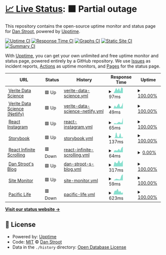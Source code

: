 # [📈 Live Status](https://dstroot.github.io/vds_uptime): <!--live status--> **🟧 Partial outage**

This repository contains the open-source uptime monitor and status page for [Dan Stroot](https://danstroot.com), powered by [Upptime](https://github.com/upptime/upptime).

[![Uptime CI](https://github.com/koj-co/upptime/workflows/Uptime%20CI/badge.svg)](https://github.com/koj-co/upptime/actions?query=workflow%3A%22Uptime+CI%22)
[![Response Time CI](https://github.com/koj-co/upptime/workflows/Response%20Time%20CI/badge.svg)](https://github.com/koj-co/upptime/actions?query=workflow%3A%22Response+Time+CI%22)
[![Graphs CI](https://github.com/koj-co/upptime/workflows/Graphs%20CI/badge.svg)](https://github.com/koj-co/upptime/actions?query=workflow%3A%22Graphs+CI%22)
[![Static Site CI](https://github.com/koj-co/upptime/workflows/Static%20Site%20CI/badge.svg)](https://github.com/koj-co/upptime/actions?query=workflow%3A%22Static+Site+CI%22)
[![Summary CI](https://github.com/koj-co/upptime/workflows/Summary%20CI/badge.svg)](https://github.com/koj-co/upptime/actions?query=workflow%3A%22Summary+CI%22)

With [Upptime](https://upptime.js.org), you can get your own unlimited and free uptime monitor and status page, powered entirely by a GitHub repository. We use [Issues](https://github.com/dstroot/VDS_uptime/issues) as incident reports, [Actions](https://github.com/dstroot/VDS_uptime/actions) as uptime monitors, and [Pages](https://dstroot.github.io/VDS_uptime) for the status page.

<!--start: status pages-->
<!-- This summary is generated by Upptime (https://github.com/upptime/upptime) -->
<!-- Do not edit this manually, your changes will be overwritten -->
<!-- prettier-ignore -->
| URL | Status | History | Response Time | Uptime |
| --- | ------ | ------- | ------------- | ------ |
| <img alt="" src="https://icons.duckduckgo.com/ip3/veritedatascience.com.ico" height="13"> [Verite Data Science](https://veritedatascience.com/) | 🟩 Up | [verite-data-science.yml](https://github.com/dstroot/vds_uptime/commits/HEAD/history/verite-data-science.yml) | <details><summary><img alt="Response time graph" src="./graphs/verite-data-science/response-time-week.png" height="20"> 97ms</summary><br><a href="https://dstroot.github.io/vds_uptime/history/verite-data-science"><img alt="Response time 130" src="https://img.shields.io/endpoint?url=https%3A%2F%2Fraw.githubusercontent.com%2Fdstroot%2Fvds_uptime%2FHEAD%2Fapi%2Fverite-data-science%2Fresponse-time.json"></a><br><a href="https://dstroot.github.io/vds_uptime/history/verite-data-science"><img alt="24-hour response time 118" src="https://img.shields.io/endpoint?url=https%3A%2F%2Fraw.githubusercontent.com%2Fdstroot%2Fvds_uptime%2FHEAD%2Fapi%2Fverite-data-science%2Fresponse-time-day.json"></a><br><a href="https://dstroot.github.io/vds_uptime/history/verite-data-science"><img alt="7-day response time 97" src="https://img.shields.io/endpoint?url=https%3A%2F%2Fraw.githubusercontent.com%2Fdstroot%2Fvds_uptime%2FHEAD%2Fapi%2Fverite-data-science%2Fresponse-time-week.json"></a><br><a href="https://dstroot.github.io/vds_uptime/history/verite-data-science"><img alt="30-day response time 113" src="https://img.shields.io/endpoint?url=https%3A%2F%2Fraw.githubusercontent.com%2Fdstroot%2Fvds_uptime%2FHEAD%2Fapi%2Fverite-data-science%2Fresponse-time-month.json"></a><br><a href="https://dstroot.github.io/vds_uptime/history/verite-data-science"><img alt="1-year response time 136" src="https://img.shields.io/endpoint?url=https%3A%2F%2Fraw.githubusercontent.com%2Fdstroot%2Fvds_uptime%2FHEAD%2Fapi%2Fverite-data-science%2Fresponse-time-year.json"></a></details> | <details><summary><a href="https://dstroot.github.io/vds_uptime/history/verite-data-science">100.00%</a></summary><a href="https://dstroot.github.io/vds_uptime/history/verite-data-science"><img alt="All-time uptime 100.00%" src="https://img.shields.io/endpoint?url=https%3A%2F%2Fraw.githubusercontent.com%2Fdstroot%2Fvds_uptime%2FHEAD%2Fapi%2Fverite-data-science%2Fuptime.json"></a><br><a href="https://dstroot.github.io/vds_uptime/history/verite-data-science"><img alt="24-hour uptime 100.00%" src="https://img.shields.io/endpoint?url=https%3A%2F%2Fraw.githubusercontent.com%2Fdstroot%2Fvds_uptime%2FHEAD%2Fapi%2Fverite-data-science%2Fuptime-day.json"></a><br><a href="https://dstroot.github.io/vds_uptime/history/verite-data-science"><img alt="7-day uptime 100.00%" src="https://img.shields.io/endpoint?url=https%3A%2F%2Fraw.githubusercontent.com%2Fdstroot%2Fvds_uptime%2FHEAD%2Fapi%2Fverite-data-science%2Fuptime-week.json"></a><br><a href="https://dstroot.github.io/vds_uptime/history/verite-data-science"><img alt="30-day uptime 100.00%" src="https://img.shields.io/endpoint?url=https%3A%2F%2Fraw.githubusercontent.com%2Fdstroot%2Fvds_uptime%2FHEAD%2Fapi%2Fverite-data-science%2Fuptime-month.json"></a><br><a href="https://dstroot.github.io/vds_uptime/history/verite-data-science"><img alt="1-year uptime 100.00%" src="https://img.shields.io/endpoint?url=https%3A%2F%2Fraw.githubusercontent.com%2Fdstroot%2Fvds_uptime%2FHEAD%2Fapi%2Fverite-data-science%2Fuptime-year.json"></a></details>
| <img alt="" src="https://icons.duckduckgo.com/ip3/modest-turing-778882.netlify.app.ico" height="13"> [Verite Data Science (Netlify)](https://modest-turing-778882.netlify.app/) | 🟩 Up | [verite-data-science-netlify.yml](https://github.com/dstroot/vds_uptime/commits/HEAD/history/verite-data-science-netlify.yml) | <details><summary><img alt="Response time graph" src="./graphs/verite-data-science-netlify/response-time-week.png" height="20"> 49ms</summary><br><a href="https://dstroot.github.io/vds_uptime/history/verite-data-science-netlify"><img alt="Response time 184" src="https://img.shields.io/endpoint?url=https%3A%2F%2Fraw.githubusercontent.com%2Fdstroot%2Fvds_uptime%2FHEAD%2Fapi%2Fverite-data-science-netlify%2Fresponse-time.json"></a><br><a href="https://dstroot.github.io/vds_uptime/history/verite-data-science-netlify"><img alt="24-hour response time 92" src="https://img.shields.io/endpoint?url=https%3A%2F%2Fraw.githubusercontent.com%2Fdstroot%2Fvds_uptime%2FHEAD%2Fapi%2Fverite-data-science-netlify%2Fresponse-time-day.json"></a><br><a href="https://dstroot.github.io/vds_uptime/history/verite-data-science-netlify"><img alt="7-day response time 49" src="https://img.shields.io/endpoint?url=https%3A%2F%2Fraw.githubusercontent.com%2Fdstroot%2Fvds_uptime%2FHEAD%2Fapi%2Fverite-data-science-netlify%2Fresponse-time-week.json"></a><br><a href="https://dstroot.github.io/vds_uptime/history/verite-data-science-netlify"><img alt="30-day response time 64" src="https://img.shields.io/endpoint?url=https%3A%2F%2Fraw.githubusercontent.com%2Fdstroot%2Fvds_uptime%2FHEAD%2Fapi%2Fverite-data-science-netlify%2Fresponse-time-month.json"></a><br><a href="https://dstroot.github.io/vds_uptime/history/verite-data-science-netlify"><img alt="1-year response time 169" src="https://img.shields.io/endpoint?url=https%3A%2F%2Fraw.githubusercontent.com%2Fdstroot%2Fvds_uptime%2FHEAD%2Fapi%2Fverite-data-science-netlify%2Fresponse-time-year.json"></a></details> | <details><summary><a href="https://dstroot.github.io/vds_uptime/history/verite-data-science-netlify">100.00%</a></summary><a href="https://dstroot.github.io/vds_uptime/history/verite-data-science-netlify"><img alt="All-time uptime 99.99%" src="https://img.shields.io/endpoint?url=https%3A%2F%2Fraw.githubusercontent.com%2Fdstroot%2Fvds_uptime%2FHEAD%2Fapi%2Fverite-data-science-netlify%2Fuptime.json"></a><br><a href="https://dstroot.github.io/vds_uptime/history/verite-data-science-netlify"><img alt="24-hour uptime 100.00%" src="https://img.shields.io/endpoint?url=https%3A%2F%2Fraw.githubusercontent.com%2Fdstroot%2Fvds_uptime%2FHEAD%2Fapi%2Fverite-data-science-netlify%2Fuptime-day.json"></a><br><a href="https://dstroot.github.io/vds_uptime/history/verite-data-science-netlify"><img alt="7-day uptime 100.00%" src="https://img.shields.io/endpoint?url=https%3A%2F%2Fraw.githubusercontent.com%2Fdstroot%2Fvds_uptime%2FHEAD%2Fapi%2Fverite-data-science-netlify%2Fuptime-week.json"></a><br><a href="https://dstroot.github.io/vds_uptime/history/verite-data-science-netlify"><img alt="30-day uptime 100.00%" src="https://img.shields.io/endpoint?url=https%3A%2F%2Fraw.githubusercontent.com%2Fdstroot%2Fvds_uptime%2FHEAD%2Fapi%2Fverite-data-science-netlify%2Fuptime-month.json"></a><br><a href="https://dstroot.github.io/vds_uptime/history/verite-data-science-netlify"><img alt="1-year uptime 100.00%" src="https://img.shields.io/endpoint?url=https%3A%2F%2Fraw.githubusercontent.com%2Fdstroot%2Fvds_uptime%2FHEAD%2Fapi%2Fverite-data-science-netlify%2Fuptime-year.json"></a></details>
| <img alt="" src="https://icons.duckduckgo.com/ip3/affectionate-aryabhata-c22561.netlify.app.ico" height="13"> [React Instagram](https://affectionate-aryabhata-c22561.netlify.app/) | 🟩 Up | [react-instagram.yml](https://github.com/dstroot/vds_uptime/commits/HEAD/history/react-instagram.yml) | <details><summary><img alt="Response time graph" src="./graphs/react-instagram/response-time-week.png" height="20"> 65ms</summary><br><a href="https://dstroot.github.io/vds_uptime/history/react-instagram"><img alt="Response time 218" src="https://img.shields.io/endpoint?url=https%3A%2F%2Fraw.githubusercontent.com%2Fdstroot%2Fvds_uptime%2FHEAD%2Fapi%2Freact-instagram%2Fresponse-time.json"></a><br><a href="https://dstroot.github.io/vds_uptime/history/react-instagram"><img alt="24-hour response time 198" src="https://img.shields.io/endpoint?url=https%3A%2F%2Fraw.githubusercontent.com%2Fdstroot%2Fvds_uptime%2FHEAD%2Fapi%2Freact-instagram%2Fresponse-time-day.json"></a><br><a href="https://dstroot.github.io/vds_uptime/history/react-instagram"><img alt="7-day response time 65" src="https://img.shields.io/endpoint?url=https%3A%2F%2Fraw.githubusercontent.com%2Fdstroot%2Fvds_uptime%2FHEAD%2Fapi%2Freact-instagram%2Fresponse-time-week.json"></a><br><a href="https://dstroot.github.io/vds_uptime/history/react-instagram"><img alt="30-day response time 95" src="https://img.shields.io/endpoint?url=https%3A%2F%2Fraw.githubusercontent.com%2Fdstroot%2Fvds_uptime%2FHEAD%2Fapi%2Freact-instagram%2Fresponse-time-month.json"></a><br><a href="https://dstroot.github.io/vds_uptime/history/react-instagram"><img alt="1-year response time 210" src="https://img.shields.io/endpoint?url=https%3A%2F%2Fraw.githubusercontent.com%2Fdstroot%2Fvds_uptime%2FHEAD%2Fapi%2Freact-instagram%2Fresponse-time-year.json"></a></details> | <details><summary><a href="https://dstroot.github.io/vds_uptime/history/react-instagram">100.00%</a></summary><a href="https://dstroot.github.io/vds_uptime/history/react-instagram"><img alt="All-time uptime 99.99%" src="https://img.shields.io/endpoint?url=https%3A%2F%2Fraw.githubusercontent.com%2Fdstroot%2Fvds_uptime%2FHEAD%2Fapi%2Freact-instagram%2Fuptime.json"></a><br><a href="https://dstroot.github.io/vds_uptime/history/react-instagram"><img alt="24-hour uptime 100.00%" src="https://img.shields.io/endpoint?url=https%3A%2F%2Fraw.githubusercontent.com%2Fdstroot%2Fvds_uptime%2FHEAD%2Fapi%2Freact-instagram%2Fuptime-day.json"></a><br><a href="https://dstroot.github.io/vds_uptime/history/react-instagram"><img alt="7-day uptime 100.00%" src="https://img.shields.io/endpoint?url=https%3A%2F%2Fraw.githubusercontent.com%2Fdstroot%2Fvds_uptime%2FHEAD%2Fapi%2Freact-instagram%2Fuptime-week.json"></a><br><a href="https://dstroot.github.io/vds_uptime/history/react-instagram"><img alt="30-day uptime 100.00%" src="https://img.shields.io/endpoint?url=https%3A%2F%2Fraw.githubusercontent.com%2Fdstroot%2Fvds_uptime%2FHEAD%2Fapi%2Freact-instagram%2Fuptime-month.json"></a><br><a href="https://dstroot.github.io/vds_uptime/history/react-instagram"><img alt="1-year uptime 100.00%" src="https://img.shields.io/endpoint?url=https%3A%2F%2Fraw.githubusercontent.com%2Fdstroot%2Fvds_uptime%2FHEAD%2Fapi%2Freact-instagram%2Fuptime-year.json"></a></details>
| <img alt="" src="https://icons.duckduckgo.com/ip3/zealous-fermat-ea58fd.netlify.app.ico" height="13"> [Storybook](https://zealous-fermat-ea58fd.netlify.app/) | 🟩 Up | [storybook.yml](https://github.com/dstroot/vds_uptime/commits/HEAD/history/storybook.yml) | <details><summary><img alt="Response time graph" src="./graphs/storybook/response-time-week.png" height="20"> 137ms</summary><br><a href="https://dstroot.github.io/vds_uptime/history/storybook"><img alt="Response time 193" src="https://img.shields.io/endpoint?url=https%3A%2F%2Fraw.githubusercontent.com%2Fdstroot%2Fvds_uptime%2FHEAD%2Fapi%2Fstorybook%2Fresponse-time.json"></a><br><a href="https://dstroot.github.io/vds_uptime/history/storybook"><img alt="24-hour response time 92" src="https://img.shields.io/endpoint?url=https%3A%2F%2Fraw.githubusercontent.com%2Fdstroot%2Fvds_uptime%2FHEAD%2Fapi%2Fstorybook%2Fresponse-time-day.json"></a><br><a href="https://dstroot.github.io/vds_uptime/history/storybook"><img alt="7-day response time 137" src="https://img.shields.io/endpoint?url=https%3A%2F%2Fraw.githubusercontent.com%2Fdstroot%2Fvds_uptime%2FHEAD%2Fapi%2Fstorybook%2Fresponse-time-week.json"></a><br><a href="https://dstroot.github.io/vds_uptime/history/storybook"><img alt="30-day response time 86" src="https://img.shields.io/endpoint?url=https%3A%2F%2Fraw.githubusercontent.com%2Fdstroot%2Fvds_uptime%2FHEAD%2Fapi%2Fstorybook%2Fresponse-time-month.json"></a><br><a href="https://dstroot.github.io/vds_uptime/history/storybook"><img alt="1-year response time 174" src="https://img.shields.io/endpoint?url=https%3A%2F%2Fraw.githubusercontent.com%2Fdstroot%2Fvds_uptime%2FHEAD%2Fapi%2Fstorybook%2Fresponse-time-year.json"></a></details> | <details><summary><a href="https://dstroot.github.io/vds_uptime/history/storybook">100.00%</a></summary><a href="https://dstroot.github.io/vds_uptime/history/storybook"><img alt="All-time uptime 99.99%" src="https://img.shields.io/endpoint?url=https%3A%2F%2Fraw.githubusercontent.com%2Fdstroot%2Fvds_uptime%2FHEAD%2Fapi%2Fstorybook%2Fuptime.json"></a><br><a href="https://dstroot.github.io/vds_uptime/history/storybook"><img alt="24-hour uptime 100.00%" src="https://img.shields.io/endpoint?url=https%3A%2F%2Fraw.githubusercontent.com%2Fdstroot%2Fvds_uptime%2FHEAD%2Fapi%2Fstorybook%2Fuptime-day.json"></a><br><a href="https://dstroot.github.io/vds_uptime/history/storybook"><img alt="7-day uptime 100.00%" src="https://img.shields.io/endpoint?url=https%3A%2F%2Fraw.githubusercontent.com%2Fdstroot%2Fvds_uptime%2FHEAD%2Fapi%2Fstorybook%2Fuptime-week.json"></a><br><a href="https://dstroot.github.io/vds_uptime/history/storybook"><img alt="30-day uptime 100.00%" src="https://img.shields.io/endpoint?url=https%3A%2F%2Fraw.githubusercontent.com%2Fdstroot%2Fvds_uptime%2FHEAD%2Fapi%2Fstorybook%2Fuptime-month.json"></a><br><a href="https://dstroot.github.io/vds_uptime/history/storybook"><img alt="1-year uptime 100.00%" src="https://img.shields.io/endpoint?url=https%3A%2F%2Fraw.githubusercontent.com%2Fdstroot%2Fvds_uptime%2FHEAD%2Fapi%2Fstorybook%2Fuptime-year.json"></a></details>
| <img alt="" src="https://icons.duckduckgo.com/ip3/modest-panini-61a8ce.netlify.app.ico" height="13"> [React Infinite Scrolling](https://modest-panini-61a8ce.netlify.app/) | 🟥 Down | [react-infinite-scrolling.yml](https://github.com/dstroot/vds_uptime/commits/HEAD/history/react-infinite-scrolling.yml) | <details><summary><img alt="Response time graph" src="./graphs/react-infinite-scrolling/response-time-week.png" height="20"> 64ms</summary><br><a href="https://dstroot.github.io/vds_uptime/history/react-infinite-scrolling"><img alt="Response time 122" src="https://img.shields.io/endpoint?url=https%3A%2F%2Fraw.githubusercontent.com%2Fdstroot%2Fvds_uptime%2FHEAD%2Fapi%2Freact-infinite-scrolling%2Fresponse-time.json"></a><br><a href="https://dstroot.github.io/vds_uptime/history/react-infinite-scrolling"><img alt="24-hour response time 126" src="https://img.shields.io/endpoint?url=https%3A%2F%2Fraw.githubusercontent.com%2Fdstroot%2Fvds_uptime%2FHEAD%2Fapi%2Freact-infinite-scrolling%2Fresponse-time-day.json"></a><br><a href="https://dstroot.github.io/vds_uptime/history/react-infinite-scrolling"><img alt="7-day response time 64" src="https://img.shields.io/endpoint?url=https%3A%2F%2Fraw.githubusercontent.com%2Fdstroot%2Fvds_uptime%2FHEAD%2Fapi%2Freact-infinite-scrolling%2Fresponse-time-week.json"></a><br><a href="https://dstroot.github.io/vds_uptime/history/react-infinite-scrolling"><img alt="30-day response time 70" src="https://img.shields.io/endpoint?url=https%3A%2F%2Fraw.githubusercontent.com%2Fdstroot%2Fvds_uptime%2FHEAD%2Fapi%2Freact-infinite-scrolling%2Fresponse-time-month.json"></a><br><a href="https://dstroot.github.io/vds_uptime/history/react-infinite-scrolling"><img alt="1-year response time 115" src="https://img.shields.io/endpoint?url=https%3A%2F%2Fraw.githubusercontent.com%2Fdstroot%2Fvds_uptime%2FHEAD%2Fapi%2Freact-infinite-scrolling%2Fresponse-time-year.json"></a></details> | <details><summary><a href="https://dstroot.github.io/vds_uptime/history/react-infinite-scrolling">0.00%</a></summary><a href="https://dstroot.github.io/vds_uptime/history/react-infinite-scrolling"><img alt="All-time uptime 32.68%" src="https://img.shields.io/endpoint?url=https%3A%2F%2Fraw.githubusercontent.com%2Fdstroot%2Fvds_uptime%2FHEAD%2Fapi%2Freact-infinite-scrolling%2Fuptime.json"></a><br><a href="https://dstroot.github.io/vds_uptime/history/react-infinite-scrolling"><img alt="24-hour uptime 0.00%" src="https://img.shields.io/endpoint?url=https%3A%2F%2Fraw.githubusercontent.com%2Fdstroot%2Fvds_uptime%2FHEAD%2Fapi%2Freact-infinite-scrolling%2Fuptime-day.json"></a><br><a href="https://dstroot.github.io/vds_uptime/history/react-infinite-scrolling"><img alt="7-day uptime 0.00%" src="https://img.shields.io/endpoint?url=https%3A%2F%2Fraw.githubusercontent.com%2Fdstroot%2Fvds_uptime%2FHEAD%2Fapi%2Freact-infinite-scrolling%2Fuptime-week.json"></a><br><a href="https://dstroot.github.io/vds_uptime/history/react-infinite-scrolling"><img alt="30-day uptime 0.00%" src="https://img.shields.io/endpoint?url=https%3A%2F%2Fraw.githubusercontent.com%2Fdstroot%2Fvds_uptime%2FHEAD%2Fapi%2Freact-infinite-scrolling%2Fuptime-month.json"></a><br><a href="https://dstroot.github.io/vds_uptime/history/react-infinite-scrolling"><img alt="1-year uptime 0.00%" src="https://img.shields.io/endpoint?url=https%3A%2F%2Fraw.githubusercontent.com%2Fdstroot%2Fvds_uptime%2FHEAD%2Fapi%2Freact-infinite-scrolling%2Fuptime-year.json"></a></details>
| <img alt="" src="https://icons.duckduckgo.com/ip3/danstroot.com.ico" height="13"> [Dan Stroot's Blog](https://danstroot.com/) | 🟩 Up | [dan-stroot-s-blog.yml](https://github.com/dstroot/vds_uptime/commits/HEAD/history/dan-stroot-s-blog.yml) | <details><summary><img alt="Response time graph" src="./graphs/dan-stroot-s-blog/response-time-week.png" height="20"> 317ms</summary><br><a href="https://dstroot.github.io/vds_uptime/history/dan-stroot-s-blog"><img alt="Response time 394" src="https://img.shields.io/endpoint?url=https%3A%2F%2Fraw.githubusercontent.com%2Fdstroot%2Fvds_uptime%2FHEAD%2Fapi%2Fdan-stroot-s-blog%2Fresponse-time.json"></a><br><a href="https://dstroot.github.io/vds_uptime/history/dan-stroot-s-blog"><img alt="24-hour response time 441" src="https://img.shields.io/endpoint?url=https%3A%2F%2Fraw.githubusercontent.com%2Fdstroot%2Fvds_uptime%2FHEAD%2Fapi%2Fdan-stroot-s-blog%2Fresponse-time-day.json"></a><br><a href="https://dstroot.github.io/vds_uptime/history/dan-stroot-s-blog"><img alt="7-day response time 317" src="https://img.shields.io/endpoint?url=https%3A%2F%2Fraw.githubusercontent.com%2Fdstroot%2Fvds_uptime%2FHEAD%2Fapi%2Fdan-stroot-s-blog%2Fresponse-time-week.json"></a><br><a href="https://dstroot.github.io/vds_uptime/history/dan-stroot-s-blog"><img alt="30-day response time 964" src="https://img.shields.io/endpoint?url=https%3A%2F%2Fraw.githubusercontent.com%2Fdstroot%2Fvds_uptime%2FHEAD%2Fapi%2Fdan-stroot-s-blog%2Fresponse-time-month.json"></a><br><a href="https://dstroot.github.io/vds_uptime/history/dan-stroot-s-blog"><img alt="1-year response time 401" src="https://img.shields.io/endpoint?url=https%3A%2F%2Fraw.githubusercontent.com%2Fdstroot%2Fvds_uptime%2FHEAD%2Fapi%2Fdan-stroot-s-blog%2Fresponse-time-year.json"></a></details> | <details><summary><a href="https://dstroot.github.io/vds_uptime/history/dan-stroot-s-blog">100.00%</a></summary><a href="https://dstroot.github.io/vds_uptime/history/dan-stroot-s-blog"><img alt="All-time uptime 100.00%" src="https://img.shields.io/endpoint?url=https%3A%2F%2Fraw.githubusercontent.com%2Fdstroot%2Fvds_uptime%2FHEAD%2Fapi%2Fdan-stroot-s-blog%2Fuptime.json"></a><br><a href="https://dstroot.github.io/vds_uptime/history/dan-stroot-s-blog"><img alt="24-hour uptime 100.00%" src="https://img.shields.io/endpoint?url=https%3A%2F%2Fraw.githubusercontent.com%2Fdstroot%2Fvds_uptime%2FHEAD%2Fapi%2Fdan-stroot-s-blog%2Fuptime-day.json"></a><br><a href="https://dstroot.github.io/vds_uptime/history/dan-stroot-s-blog"><img alt="7-day uptime 100.00%" src="https://img.shields.io/endpoint?url=https%3A%2F%2Fraw.githubusercontent.com%2Fdstroot%2Fvds_uptime%2FHEAD%2Fapi%2Fdan-stroot-s-blog%2Fuptime-week.json"></a><br><a href="https://dstroot.github.io/vds_uptime/history/dan-stroot-s-blog"><img alt="30-day uptime 100.00%" src="https://img.shields.io/endpoint?url=https%3A%2F%2Fraw.githubusercontent.com%2Fdstroot%2Fvds_uptime%2FHEAD%2Fapi%2Fdan-stroot-s-blog%2Fuptime-month.json"></a><br><a href="https://dstroot.github.io/vds_uptime/history/dan-stroot-s-blog"><img alt="1-year uptime 100.00%" src="https://img.shields.io/endpoint?url=https%3A%2F%2Fraw.githubusercontent.com%2Fdstroot%2Fvds_uptime%2FHEAD%2Fapi%2Fdan-stroot-s-blog%2Fuptime-year.json"></a></details>
| <img alt="" src="https://icons.duckduckgo.com/ip3/dstroot.github.io.ico" height="13"> [Site Monitor](https://dstroot.github.io/vds_uptime/) | 🟩 Up | [site-monitor.yml](https://github.com/dstroot/vds_uptime/commits/HEAD/history/site-monitor.yml) | <details><summary><img alt="Response time graph" src="./graphs/site-monitor/response-time-week.png" height="20"> 59ms</summary><br><a href="https://dstroot.github.io/vds_uptime/history/site-monitor"><img alt="Response time 79" src="https://img.shields.io/endpoint?url=https%3A%2F%2Fraw.githubusercontent.com%2Fdstroot%2Fvds_uptime%2FHEAD%2Fapi%2Fsite-monitor%2Fresponse-time.json"></a><br><a href="https://dstroot.github.io/vds_uptime/history/site-monitor"><img alt="24-hour response time 155" src="https://img.shields.io/endpoint?url=https%3A%2F%2Fraw.githubusercontent.com%2Fdstroot%2Fvds_uptime%2FHEAD%2Fapi%2Fsite-monitor%2Fresponse-time-day.json"></a><br><a href="https://dstroot.github.io/vds_uptime/history/site-monitor"><img alt="7-day response time 59" src="https://img.shields.io/endpoint?url=https%3A%2F%2Fraw.githubusercontent.com%2Fdstroot%2Fvds_uptime%2FHEAD%2Fapi%2Fsite-monitor%2Fresponse-time-week.json"></a><br><a href="https://dstroot.github.io/vds_uptime/history/site-monitor"><img alt="30-day response time 64" src="https://img.shields.io/endpoint?url=https%3A%2F%2Fraw.githubusercontent.com%2Fdstroot%2Fvds_uptime%2FHEAD%2Fapi%2Fsite-monitor%2Fresponse-time-month.json"></a><br><a href="https://dstroot.github.io/vds_uptime/history/site-monitor"><img alt="1-year response time 83" src="https://img.shields.io/endpoint?url=https%3A%2F%2Fraw.githubusercontent.com%2Fdstroot%2Fvds_uptime%2FHEAD%2Fapi%2Fsite-monitor%2Fresponse-time-year.json"></a></details> | <details><summary><a href="https://dstroot.github.io/vds_uptime/history/site-monitor">100.00%</a></summary><a href="https://dstroot.github.io/vds_uptime/history/site-monitor"><img alt="All-time uptime 99.90%" src="https://img.shields.io/endpoint?url=https%3A%2F%2Fraw.githubusercontent.com%2Fdstroot%2Fvds_uptime%2FHEAD%2Fapi%2Fsite-monitor%2Fuptime.json"></a><br><a href="https://dstroot.github.io/vds_uptime/history/site-monitor"><img alt="24-hour uptime 100.00%" src="https://img.shields.io/endpoint?url=https%3A%2F%2Fraw.githubusercontent.com%2Fdstroot%2Fvds_uptime%2FHEAD%2Fapi%2Fsite-monitor%2Fuptime-day.json"></a><br><a href="https://dstroot.github.io/vds_uptime/history/site-monitor"><img alt="7-day uptime 100.00%" src="https://img.shields.io/endpoint?url=https%3A%2F%2Fraw.githubusercontent.com%2Fdstroot%2Fvds_uptime%2FHEAD%2Fapi%2Fsite-monitor%2Fuptime-week.json"></a><br><a href="https://dstroot.github.io/vds_uptime/history/site-monitor"><img alt="30-day uptime 100.00%" src="https://img.shields.io/endpoint?url=https%3A%2F%2Fraw.githubusercontent.com%2Fdstroot%2Fvds_uptime%2FHEAD%2Fapi%2Fsite-monitor%2Fuptime-month.json"></a><br><a href="https://dstroot.github.io/vds_uptime/history/site-monitor"><img alt="1-year uptime 100.00%" src="https://img.shields.io/endpoint?url=https%3A%2F%2Fraw.githubusercontent.com%2Fdstroot%2Fvds_uptime%2FHEAD%2Fapi%2Fsite-monitor%2Fuptime-year.json"></a></details>
| <img alt="" src="https://icons.duckduckgo.com/ip3/www.pacificlife.com.ico" height="13"> [Pacific Life](https://www.pacificlife.com/) | 🟥 Down | [pacific-life.yml](https://github.com/dstroot/vds_uptime/commits/HEAD/history/pacific-life.yml) | <details><summary><img alt="Response time graph" src="./graphs/pacific-life/response-time-week.png" height="20"> 623ms</summary><br><a href="https://dstroot.github.io/vds_uptime/history/pacific-life"><img alt="Response time 588" src="https://img.shields.io/endpoint?url=https%3A%2F%2Fraw.githubusercontent.com%2Fdstroot%2Fvds_uptime%2FHEAD%2Fapi%2Fpacific-life%2Fresponse-time.json"></a><br><a href="https://dstroot.github.io/vds_uptime/history/pacific-life"><img alt="24-hour response time 426" src="https://img.shields.io/endpoint?url=https%3A%2F%2Fraw.githubusercontent.com%2Fdstroot%2Fvds_uptime%2FHEAD%2Fapi%2Fpacific-life%2Fresponse-time-day.json"></a><br><a href="https://dstroot.github.io/vds_uptime/history/pacific-life"><img alt="7-day response time 623" src="https://img.shields.io/endpoint?url=https%3A%2F%2Fraw.githubusercontent.com%2Fdstroot%2Fvds_uptime%2FHEAD%2Fapi%2Fpacific-life%2Fresponse-time-week.json"></a><br><a href="https://dstroot.github.io/vds_uptime/history/pacific-life"><img alt="30-day response time 557" src="https://img.shields.io/endpoint?url=https%3A%2F%2Fraw.githubusercontent.com%2Fdstroot%2Fvds_uptime%2FHEAD%2Fapi%2Fpacific-life%2Fresponse-time-month.json"></a><br><a href="https://dstroot.github.io/vds_uptime/history/pacific-life"><img alt="1-year response time 558" src="https://img.shields.io/endpoint?url=https%3A%2F%2Fraw.githubusercontent.com%2Fdstroot%2Fvds_uptime%2FHEAD%2Fapi%2Fpacific-life%2Fresponse-time-year.json"></a></details> | <details><summary><a href="https://dstroot.github.io/vds_uptime/history/pacific-life">100.00%</a></summary><a href="https://dstroot.github.io/vds_uptime/history/pacific-life"><img alt="All-time uptime 99.98%" src="https://img.shields.io/endpoint?url=https%3A%2F%2Fraw.githubusercontent.com%2Fdstroot%2Fvds_uptime%2FHEAD%2Fapi%2Fpacific-life%2Fuptime.json"></a><br><a href="https://dstroot.github.io/vds_uptime/history/pacific-life"><img alt="24-hour uptime 99.98%" src="https://img.shields.io/endpoint?url=https%3A%2F%2Fraw.githubusercontent.com%2Fdstroot%2Fvds_uptime%2FHEAD%2Fapi%2Fpacific-life%2Fuptime-day.json"></a><br><a href="https://dstroot.github.io/vds_uptime/history/pacific-life"><img alt="7-day uptime 100.00%" src="https://img.shields.io/endpoint?url=https%3A%2F%2Fraw.githubusercontent.com%2Fdstroot%2Fvds_uptime%2FHEAD%2Fapi%2Fpacific-life%2Fuptime-week.json"></a><br><a href="https://dstroot.github.io/vds_uptime/history/pacific-life"><img alt="30-day uptime 100.00%" src="https://img.shields.io/endpoint?url=https%3A%2F%2Fraw.githubusercontent.com%2Fdstroot%2Fvds_uptime%2FHEAD%2Fapi%2Fpacific-life%2Fuptime-month.json"></a><br><a href="https://dstroot.github.io/vds_uptime/history/pacific-life"><img alt="1-year uptime 99.97%" src="https://img.shields.io/endpoint?url=https%3A%2F%2Fraw.githubusercontent.com%2Fdstroot%2Fvds_uptime%2FHEAD%2Fapi%2Fpacific-life%2Fuptime-year.json"></a></details>

<!--end: status pages-->

[**Visit our status website →**](https://dstroot.github.io/VDS_uptime)

## 📄 License

- Powered by: [Upptime](https://github.com/upptime/upptime)
- Code: [MIT](./LICENSE) © [Dan Stroot](https://danstroot.com)
- Data in the `./history` directory: [Open Database License](https://opendatacommons.org/licenses/odbl/1-0/)
